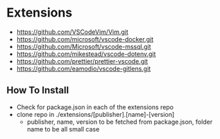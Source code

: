 # Extensions

 - https://github.com/VSCodeVim/Vim.git
 - https://github.com/microsoft/vscode-docker.git
 - https://github.com/Microsoft/vscode-mssql.git
 - https://github.com/mikestead/vscode-dotenv.git
 - https://github.com/prettier/prettier-vscode.git
 - https://github.com/eamodio/vscode-gitlens.git

## How To Install

  - Check for package.json in each of the extensions repo
  - clone repo in ./extensions/[publisher].[name]-[version]
    - publisher, name, version to be fetched from 
    package.json, folder   name to be all small case
    